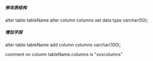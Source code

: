 ##### 修改表结构

alter table tableName alter column columns set data type varchar(50);

##### 增加字段

alter table tableName add column columns varchar(100);

comment on column tableName.columns is "xxxcolumns"